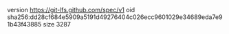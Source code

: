 version https://git-lfs.github.com/spec/v1
oid sha256:dd28cf684e5909a5191d49276404c026ecc9601029e34689eda7e91b43f43885
size 3287
